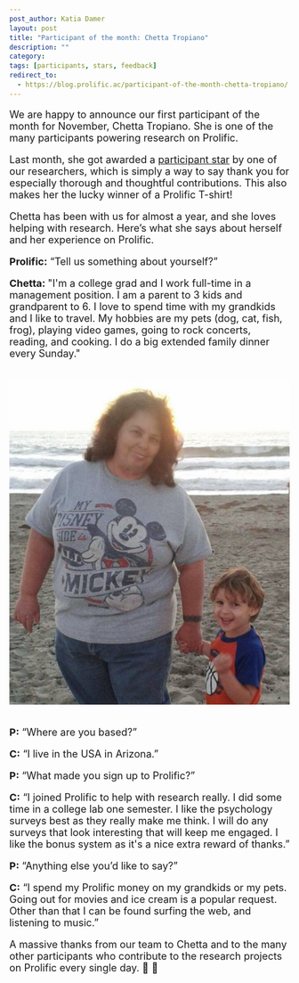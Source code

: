 ```yaml
---
post_author: Katia Damer
layout: post
title: "Participant of the month: Chetta Tropiano"
description: ""
category: 
tags: [participants, stars, feedback]
redirect_to:
  - https://blog.prolific.ac/participant-of-the-month-chetta-tropiano/
---
```

<p></p>

<font size="+1">
<p>
We are happy to announce our first participant of the month for November, Chetta Tropiano. She is one of the many participants powering research on Prolific. 
<p>
Last month, she got awarded a  <a href="http://blog.prolificacademic.co.uk/2017/10/26/feedback-and-stars">participant star</a> by one of our researchers, which is simply a way to say thank you for especially thorough and thoughtful contributions. This also makes her the lucky winner of a Prolific T-shirt!
<p>


<p>
Chetta has been with us for almost a year, and she loves helping with research. Here’s what she says about herself and her experience on Prolific.
<p>

<b>Prolific:</b> “Tell us something about yourself?”
<p>
<b>Chetta: </b> "I'm a college grad and I work full-time in a management position. I am a parent to 3 kids and grandparent to 6. I love to spend time with my grandkids and I like to travel. My hobbies are my pets (dog, cat, fish, frog), playing video games, going to rock concerts, reading, and cooking. I do a big extended family dinner every Sunday."

<div class="row">
	<div class="col-md-12">
 		<img class="img-responsive col-md-14" style="display: block;margin-left: auto;margin-right: auto;margin-top:40px;margin-bottom:15px;" src="/assets/img/chetta.png">
	 </div>
</div>

<p><br>
<b>P:</b> “Where are you based?”
<p>
<b>C:</b> “I live in the USA in Arizona.”
<p>
<b>P:</b>  “What made you sign up to Prolific?”
<p>
<b>C:</b> “I joined Prolific to help with research really. I did some time in a college lab one semester. I like the psychology surveys best as they really make me think. I will do any surveys that look interesting that will keep me engaged. I like the bonus system as it's a nice extra reward of thanks.”
<p>
<b>P:</b>  “Anything else you’d like to say?”
<p>
<b>C:</b> “I spend my Prolific money on my grandkids or my pets. Going out for movies and ice cream is a popular request. Other than that I can be found surfing the web, and listening to music.”

<p>

A massive thanks from our team to Chetta and to the many other participants who contribute to the research projects on Prolific every single day. 🙂 🙌 

